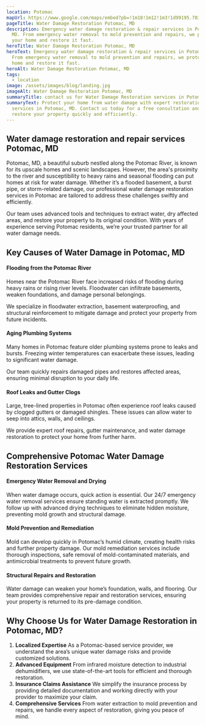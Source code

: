 ```yaml
---
location: Potomac
mapUrl: https://www.google.com/maps/embed?pb=!1m18!1m12!1m3!1d99195.7831964615!2d-77.2812711047766!3d39.018319395987085!2m3!1f0!2f0!3f0!3m2!1i1024!2i768!4f13.1!3m3!1m2!1s0x89b634a196dc7a43%3A0xb0f9fabb9d184a5b!2sPotomac%2C%20MD!5e0!3m2!1sen!2sus!4v1734927935217!5m2!1sen!2sus
pageTitle: Water Damage Restoration Potomac, MD
description: Emergency water damage restoration & repair services in Potomac,
  MD. From emergency water removal to mold prevention and repairs, we protect
  your home and restore it fast.
heroTitle: Water Damage Restoration Potomac, MD
heroText: Emergency water damage restoration & repair services in Potomac, MD.
  From emergency water removal to mold prevention and repairs, we protect your
  home and restore it fast.
heroAlt: Water Damage Restoration Potomac, MD
tags:
  - location
image: /assets/images/blog/landing.jpg
imageAlt: Water Damage Restoration Potomac, MD
summaryTitle: contact us for Water Damage Restoration services in Potomac, MD
summaryText: Protect your home from water damage with expert restoration
  services in Potomac, MD. Contact us today for a free consultation and let us
  restore your property quickly and efficiently.
---
```

## Water damage restoration and repair services Potomac, MD
Potomac, MD, a beautiful suburb nestled along the Potomac River, is known for its upscale homes and scenic landscapes. However, the area's proximity to the river and susceptibility to heavy rains and seasonal flooding can put homes at risk for water damage. Whether it’s a flooded basement, a burst pipe, or storm-related damage, our professional water damage restoration services in Potomac are tailored to address these challenges swiftly and efficiently.

Our team uses advanced tools and techniques to extract water, dry affected areas, and restore your property to its original condition. With years of experience serving Potomac residents, we’re your trusted partner for all water damage needs.

## **Key Causes of Water Damage in Potomac, MD**

#### **Flooding from the Potomac River**

Homes near the Potomac River face increased risks of flooding during heavy rains or rising river levels. Floodwater can infiltrate basements, weaken foundations, and damage personal belongings.

We specialize in floodwater extraction, basement waterproofing, and structural reinforcement to mitigate damage and protect your property from future incidents.

#### **Aging Plumbing Systems**

Many homes in Potomac feature older plumbing systems prone to leaks and bursts. Freezing winter temperatures can exacerbate these issues, leading to significant water damage.

Our team quickly repairs damaged pipes and restores affected areas, ensuring minimal disruption to your daily life.

#### **Roof Leaks and Gutter Clogs**

Large, tree-lined properties in Potomac often experience roof leaks caused by clogged gutters or damaged shingles. These issues can allow water to seep into attics, walls, and ceilings.

We provide expert roof repairs, gutter maintenance, and water damage restoration to protect your home from further harm.

## **Comprehensive Potomac Water Damage Restoration Services**

#### **Emergency Water Removal and Drying**

When water damage occurs, quick action is essential. Our 24/7 emergency water removal services ensure standing water is extracted promptly. We follow up with advanced drying techniques to eliminate hidden moisture, preventing mold growth and structural damage.

#### **Mold Prevention and Remediation**

Mold can develop quickly in Potomac’s humid climate, creating health risks and further property damage. Our mold remediation services include thorough inspections, safe removal of mold-contaminated materials, and antimicrobial treatments to prevent future growth.

#### **Structural Repairs and Restoration**

Water damage can weaken your home’s foundation, walls, and flooring. Our team provides comprehensive repair and restoration services, ensuring your property is returned to its pre-damage condition.

## **Why Choose Us for Water Damage Restoration in Potomac, MD?**

1. **Localized Expertise**
   As a Potomac-based service provider, we understand the area’s unique water damage risks and provide customized solutions.
2. **Advanced Equipment**
   From infrared moisture detection to industrial dehumidifiers, we use state-of-the-art tools for efficient and thorough restoration.
3. **Insurance Claims Assistance**
   We simplify the insurance process by providing detailed documentation and working directly with your provider to maximize your claim.
4. **Comprehensive Services**
   From water extraction to mold prevention and repairs, we handle every aspect of restoration, giving you peace of mind.
